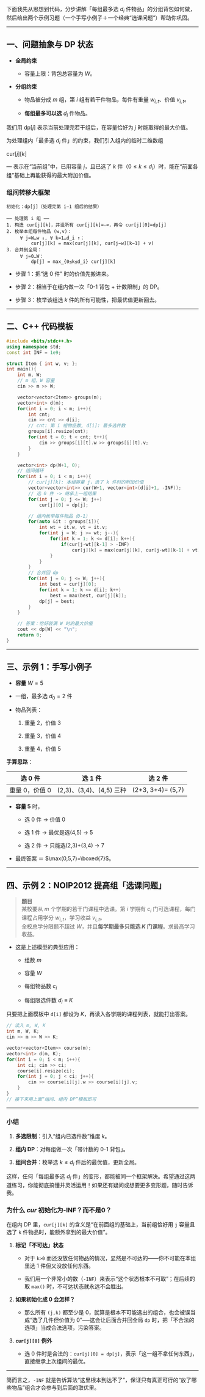下面我先从思想到代码，分步讲解「每组最多选 $d_i$ 件物品」的分组背包如何做，然后给出两个示例习题（一个手写小例子＋一个经典“选课问题”）帮助你巩固。

---

## 一、问题抽象与 DP 状态

- **全局约束**
    
    - 容量上限：背包总容量为 $W$。
        
- **分组约束**
    
    - 物品被分成 $m$ 组，第 $i$ 组有若干件物品，每件有重量 $w_{i,t}$、价值 $v_{i,t}$。
        
    - **每组最多可以选** $d_i$ 件物品。
        

我们用 $\mathrm{dp}[j]$ 表示当前处理完若干组后，在容量恰好为 $j$ 时能取得的最大价值。

为处理组内「最多选 $d_i$ 件」的约束，我们引入组内的临时二维数组

$\mathrm{cur}[j][k]$

— 表示在“当前组”中，已用容量 $j$，且已选了 $k$ 件（$0\le k\le d_i$）时，能在“前面各组”基础上再能获得的最大附加价值。

### 组间转移大框架

```text
初始化：dp[j]（处理完第 i−1 组后的结果）

—— 处理第 i 组 ——  
1. 构造 cur[j][k]，并设所有 cur[j][k]=-∞，再令 cur[j][0]=dp[j]  
2. 枚举本组每件物品 (w,v)：  
     ∀ j=W…w ↓, ∀ k=1…d_i ↑：  
         cur[j][k] = max(cur[j][k], cur[j−w][k−1] + v)  
3. 合并到全局：  
     ∀ j=0…W：  
         dp[j] = max_{0≤k≤d_i} cur[j][k]
```

- 步骤 1：把“选 0 件” 时的价值先搬进来。
    
- 步骤 2：相当于在组内做一次「0-1 背包 + 计数限制」的 DP。
    
- 步骤 3：枚举该组选 $k$ 件的所有可能性，把最优值更新回去。
    

---

## 二、C++ 代码模板

```cpp
#include <bits/stdc++.h>
using namespace std;
const int INF = 1e9;

struct Item { int w, v; };
int main(){
    int m, W;
    // m 组，W 容量
    cin >> m >> W;

    vector<vector<Item>> groups(m);
    vector<int> d(m);
    for(int i = 0; i < m; i++){
        int cnt;
        cin >> cnt >> d[i]; 
        // cnt: 第 i 组物品数, d[i]: 最多选件数
        groups[i].resize(cnt);
        for(int t = 0; t < cnt; t++){
            cin >> groups[i][t].w >> groups[i][t].v;
        }
    }

    vector<int> dp(W+1, 0);
    // 组间循环
    for(int i = 0; i < m; i++){
        // cur[j][k]: 本组容量 j，选了 k 件时的附加价值
        vector<vector<int>> cur(W+1, vector<int>(d[i]+1, -INF));
        // 选 0 件 -> 继承上一组结果
        for(int j = 0; j <= W; j++)
            cur[j][0] = dp[j];

        // 组内枚举每件物品（0-1）
        for(auto &it : groups[i]){
            int wt = it.w, vt = it.v;
            for(int j = W; j >= wt; j--){
                for(int k = 1; k <= d[i]; k++){
                    if(cur[j-wt][k-1] > -INF)
                        cur[j][k] = max(cur[j][k], cur[j-wt][k-1] + vt);
                }
            }
        }
        // 合并回 dp
        for(int j = 0; j <= W; j++){
            int best = cur[j][0];
            for(int k = 1; k <= d[i]; k++)
                best = max(best, cur[j][k]);
            dp[j] = best;
        }
    }

    // 答案：恰好装满 W 时的最大价值
    cout << dp[W] << "\n";
    return 0;
}
```

---

## 三、示例 1：手写小例子

- **容量** $W=5$
    
- 一组，最多选 $d_0=2$ 件
    
- 物品列表：
    
    1. 重量 2，价值 3
        
    2. 重量 3，价值 4
        
    3. 重量 4，价值 5
        

**手算思路**：

|选 0 件|选 1 件|选 2 件|
|:-:|:-:|:-:|
|重量 0，价值 0|(2,3)、(3,4)、(4,5) 三种|(2+3, 3+4)= (5,7)|

- **容量 5** 时，
    
    - 选 0 件 → 价值 0
        
    - 选 1 件 → 最优是选(4,5) → 5
        
    - 选 2 件 → 只能选(2,3)+(3,4) → 7
        
- 最终答案 ＝ $\max(0,5,7)=\boxed{7}$。
    

---

## 四、示例 2：NOIP2012 提高组「选课问题」

> **题目**  
> 某校要从 $m$ 个学期的若干门课程中选课。第 $i$ 学期有 $c_i$ 门可选课程，每门课程占用学分 $w_{i,t}$，学习收益 $v_{i,t}$。  
> 全校总学分限额不超过 $W$，并且**每学期最多只能选 $K$ 门课程**。求最高学习收益。

- 这是上述模型的典型应用：
    
    - 组数 $m$
        
    - 容量 $W$
        
    - 每组物品数 $c_i$
        
    - 每组限选件数 $d_i\equiv K$
        

只要把上面模板中 `d[i]` 都设为 $K$，再读入各学期的课程列表，就能打出答案。

```cpp
// 读入 m, W, K
int m, W, K;
cin >> m >> W >> K;

vector<vector<Item>> course(m);
vector<int> d(m, K);
for(int i = 0; i < m; i++){
    int ci; cin >> ci;
    course[i].resize(ci);
    for(int j = 0; j < ci; j++){
        cin >> course[i][j].w >> course[i][j].v;
    }
}
// 接下来用上面“组间、组内 DP”模板即可
```

---

### 小结

1. **多选限制**：引入“组内已选件数”维度 $k$。
    
2. **组内 DP**：对每组做一次「带计数的 0-1 背包」。
    
3. **组间合并**：枚举选 $k\le d_i$ 件后的最优值，更新全局。
    

这样，任何「每组最多选 $d_i$ 件」的变形，都能被同一个框架解决。希望通过这两道练习，你能彻底搞懂并灵活运用！如果还有疑问或想要更多变形题，随时告诉我。

### 为什么 $cur$ 初始化为-INF？而不是0？

在组内 DP 里，`cur[j][k]` 的含义是“在前面组的基础上，当前组恰好用 `j` 容量且选了 `k` 件物品时，能额外拿到的最大价值”。

1. **标记「不可达」状态**
    
    - 对于 `k>0` 而还没放任何物品的情况，显然是不可达的——你不可能在本组里选 1 件但又没放任何东西。
        
    - 我们用一个非常小的数（`-INF`）来表示“这个状态根本不可取”；在后续的取 `max()` 时，不可达状态就永远不会胜出。
        
2. **如果初始化成 0 会怎样？**
    
    - 那么所有 `(j,k)` 都至少是 0，就算是根本不可能选出的组合，也会被误当成“选了几件但价值为 0”──这会让后面合并回全局 `dp` 时，把「不合法的选项」当成合法选项，污染答案。
        
3. **`cur[j][0]` 例外**
    
    - 选 0 件时是合法的：`cur[j][0] = dp[j]`，表示「这一组不拿任何东西」，直接继承上次组间的最优。
        

---

简而言之，`-INF` 就是告诉算法“这里根本到达不了”，保证只有真正可行的“放了哪些物品”组合才会参与到后面的取优里。

